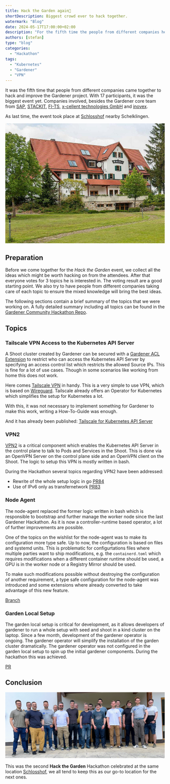 ```yaml
---
title: Hack the Garden again🔨
shortDescription: Biggest crowd ever to hack together.
watermark: "Blog"
date: 2024-05-17T17:00:00+02:00
description: "For the fifth time the people from different companies held the Gardener Hackathon to hack together"
authors: [stefan]
type: "blog"
categories:
  - "Hackathon"
tags:
  - "Kubernetes"
  - "Gardener"
  - "VPN"
---
```


It was the fifth time that people from different companies came together to hack and improve the Gardener project.
With 17 participants, it was the biggest event yet.
Companies involved, besides the Gardener core team from [SAP](https://sap.com), [STACKIT](https://stackit.de), [FI-TS](https://f-i-ts.de), [x-cellent technologies GmbH](https://www.x-cellent.com) and [inovex](https://www.inovex.de/).

<!-- truncate -->

As last time, the event took place at [Schlosshof](https://schlosshof-info.de) nearby Schelklingen.

![](schlosshof.jpg)

## Preparation

Before we come together for the _Hack the Garden_ event, we collect all the ideas which might be worth hacking on from the attendees. After that everyone votes for 3 topics he is interested in. The voting result are a good starting point. We also try to have people from different companies taking care of each topic to ensure the mixed knowledge will bring the best ideas.

The following sections contain a brief summary of the topics that we were working on. A fully detailed summary including all topics can be found in the [Gardener Community Hackathon Repo](https://github.com/gardener-community/hackathon/tree/main/2024-05_Schelklingen).

## Topics

### Tailscale VPN Access to the Kubernetes API Server

A Shoot cluster created by Gardener can be secured with a [Gardener ACL Extension](https://github.com/stackitcloud/gardener-extension-acl) to restrict who can access the Kubernetes API Server by specifying an access control list which restricts the allowed Source IPs. This is fine for a lot of use cases. Though in some scenarios like working from home this does not work.

Here comes [Tailscale VPN](https://tailscale.com) in handy. This is a very simple to use VPN, which is based on [Wireguard](https://wireguard.com). Tailscale already offers an Operator for Kubernetes which simplifies the setup for Kubernetes a lot.

With this, it was not necessary to implement something for Gardener to make this work, writing a How-To-Guide was enough.

And it has already been published: [Tailscale for Kubernetes API Server](https://gardener.cloud/docs/guides/administer-shoots/tailscale/)

### VPN2

[VPN2](https://github.com/gardener/vpn2) is a critical component which enables the Kubernetes API Server in the control plane to talk to Pods and Services in the Shoot. This is done via an OpenVPN Server on the control plane side and an OpenVPN client on the Shoot. The logic to setup this VPN is mostly written in bash.

During the Hackathon several topics regarding VPN2 have been addressed:

- Rewrite of the whole setup logic in go [PR84](https://github.com/gardener/vpn2/pull/84)
- Use of IPv6 only as transfernetwork [PR83](https://github.com/gardener/vpn2/pull/83)

### Node Agent

The node-agent replaced the former logic written in bash which is responsible to bootstrap and further manage the worker node since the last Gardener Hackathon.
As it is now a controller-runtime based operator, a lot of further improvements are possible.

One of the topics on the wishlist for the node-agent was to make its configuration more type safe. Up to now, the configuration is based on files and systemd units. This is problematic for configurtations files where multiple parties want to ship modifications, e.g. the `containerd.toml` which requires modifications when a different container runtime should be used, a GPU is in the worker node or a Registry Mirror should be used.

To make such modifications possible without destroying the configuration of another requirement, a type safe configuration for the node-agent was introduced and some extensions where already converted to take advantage of this new feature.

[Branch](https://github.com/metal-stack/gardener/tree/enh.osc-api)

### Garden Local Setup

The garden local setup is critical for development, as it allows developers of gardener to run a whole setup with seed and shoot in a kind cluster on the laptop.
Since a few month, development of the gardener operator is ongoing. The gardener operator will simplify the installation of the garden cluster dramatically.
The gardener operator was not configured in the garden local setup to spin up the initial gardener components. During the hackathon this was achieved.

[PR](https://github.com/gardener/gardener/pull/9763)

## Conclusion

![](attendees.jpg)

This was the second **Hack the Garden** Hackathon celebrated at the same location [Schlosshof](https://schlosshof-info.de), we all tend to keep this as our go-to location for the next ones.
